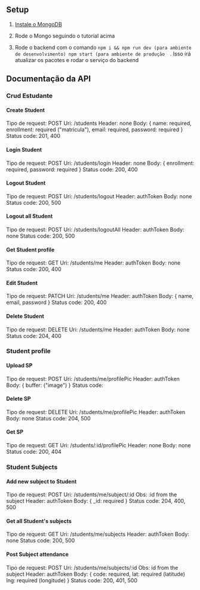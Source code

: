 ## Setup

1. [Instale o MongoDB](https://docs.mongodb.com/manual/installation/)

2. Rode o Mongo seguindo o tutorial acima

3. Rode o backend com o comando `npm i && npm run dev (para ambiente de desenvolvimento) npm start (para ambiente de produção  `. Isso irá atualizar os pacotes e rodar o serviço do backend

## Documentação da API

### Crud Estudante 

#### Create Student 
Tipo de request: POST 
Uri: /students
Header: none
Body: {
    name: required,
    enrollment: required ("matricula"),
    email: required,
    password: required
}
Status code: 201, 400

#### Login Student 
Tipo de request: POST
Uri: /students/login
Header: none
Body: {
    enrollment: required,
    password: required
}
Status code: 200, 400

#### Logout Student 
Tipo de request: POST
Uri: /students/logout
Header: authToken
Body: none
Status code: 200, 500

#### Logout all Student 
Tipo de request: POST
Uri: /students/logoutAll
Header: authToken
Body: none
Status code: 200, 500

#### Get Student profile
Tipo de request: GET
Uri: /students/me
Header: authToken
Body: none
Status code: 200, 400

#### Edit Student 
Tipo de request: PATCH
Uri: /students/me
Header: authToken
Body: {
     name,
     email,
     password
}
Status code: 200, 400


#### Delete Student 
Tipo de request: DELETE
Uri: /students/me
Header: authToken
Body: none
Status code: 204, 400

### Student profile

#### Upload SP 
Tipo de request: POST
Uri: /students/me/profilePic
Header: authToken
Body: {
    buffer: ("image")
}
Status code:

#### Delete SP
Tipo de request: DELETE
Uri: /students/me/profilePic
Header: authToken
Body: none
Status code: 204, 500

#### Get SP
Tipo de request: GET
Uri: /students/:id/profilePic
Header: none
Body: none
Status code: 200, 404

### Student Subjects

#### Add new subject to Student 
Tipo de request: POST
Uri: /students/me/subject/:id
Obs: :id from the subject
Header: authToken
Body: {
    _id: required
}
Status code: 204, 400, 500

#### Get all Student's subjects
Tipo de request: GET
Uri: /students/me/subjects
Header: authToken
Body: none
Status code: 200, 500

#### Post Subject attendance 
Tipo de request: POST
Uri: /students/me/subjects/:id
Obs: id from the subject
Header: authToken
Body: {
    code: required,
    lat: required (latitude)
    lng: required (longitude)
}
Status code: 200, 401, 500
